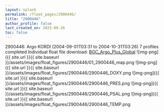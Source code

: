 ```yaml
---
layout: splash
permalink: /float_pages/2900446/
title: "2900446"
author_profile: false
last_created_on: 2025-09-26
toc: false
---
```

 
2900446: Argo KORDI (2004-09-01T03:31 to 2004-10-31T03:26)
7 profiles completed
Individual float file download: [BGC_Argo_Plus_Global](https://ftp.soest.hawaii.edu/bgc_argo_plus/Individual_Floats/outliers_removed/2900446_Sprof_processed.nc)
![img-png]({{ site.url }}{{ site.baseurl }}/assets/images/float_figures/2900446/01_2900446_map.png
![img-png]({{ site.url }}{{ site.baseurl }}/assets/images/float_figures/2900446/2900446_DOXY.png
![img-png]({{ site.url }}{{ site.baseurl }}/assets/images/float_figures/2900446/2900446_PRES.png
![img-png]({{ site.url }}{{ site.baseurl }}/assets/images/float_figures/2900446/2900446_PSAL.png
![img-png]({{ site.url }}{{ site.baseurl }}/assets/images/float_figures/2900446/2900446_TEMP.png
